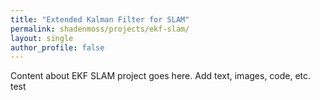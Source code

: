 ```yaml
---
title: "Extended Kalman Filter for SLAM"
permalink: shadenmoss/projects/ekf-slam/
layout: single
author_profile: false
---
```


Content about EKF SLAM project goes here. Add text, images, code, etc. test
